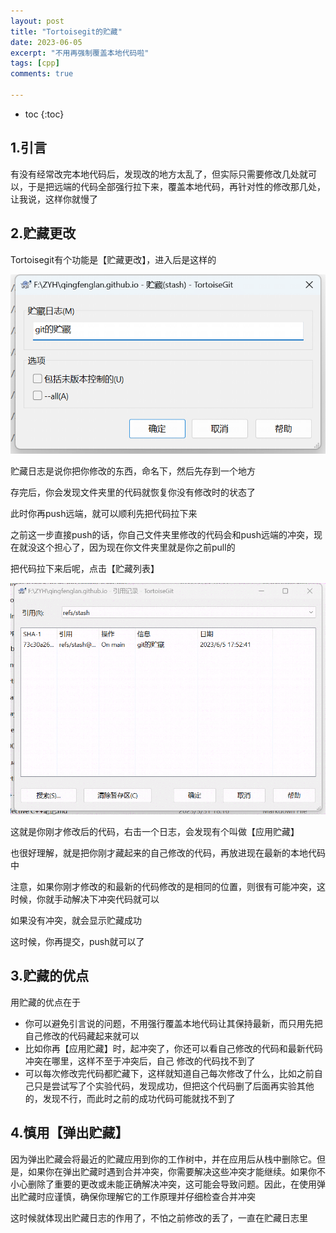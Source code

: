 ```yaml
---
layout: post
title: "Tortoisegit的贮藏"
date: 2023-06-05
excerpt: "不用再强制覆盖本地代码啦"
tags: [cpp]
comments: true

---
```


* toc
{:toc}


## 1.引言

有没有经常改完本地代码后，发现改的地方太乱了，但实际只需要修改几处就可以，于是把远端的代码全部强行拉下来，覆盖本地代码，再针对性的修改那几处，让我说，这样你就慢了

## 2.贮藏更改

Tortoisegit有个功能是【贮藏更改】，进入后是这样的

![image-20230605174727358](../images/image-20230605174727358.png)

贮藏日志是说你把你修改的东西，命名下，然后先存到一个地方

存完后，你会发现文件夹里的代码就恢复你没有修改时的状态了

此时你再push远端，就可以顺利先把代码拉下来

之前这一步直接push的话，你自己文件夹里修改的代码会和push远端的冲突，现在就没这个担心了，因为现在你文件夹里就是你之前pull的

把代码拉下来后呢，点击【贮藏列表】

![image-20230605175327294](../images/image-20230605175327294.png)

这就是你刚才修改后的代码，右击一个日志，会发现有个叫做【应用贮藏】

也很好理解，就是把你刚才藏起来的自己修改的代码，再放进现在最新的本地代码中

注意，如果你刚才修改的和最新的代码修改的是相同的位置，则很有可能冲突，这时候，你就手动解决下冲突代码就可以

如果没有冲突，就会显示贮藏成功

这时候，你再提交，push就可以了

## 3.贮藏的优点

用贮藏的优点在于

- 你可以避免引言说的问题，不用强行覆盖本地代码让其保持最新，而只用先把自己修改的代码藏起来就可以
- 比如你再【应用贮藏】时，起冲突了，你还可以看自己修改的代码和最新代码冲突在哪里，这样不至于冲突后，自己 修改的代码找不到了
- 可以每次修改完代码都贮藏下，这样就知道自己每次修改了什么，比如之前自己只是尝试写了个实验代码，发现成功，但把这个代码删了后面再实验其他的，发现不行，而此时之前的成功代码可能就找不到了

## 4.慎用【弹出贮藏】

因为弹出贮藏会将最近的贮藏应用到你的工作树中，并在应用后从栈中删除它。但是，如果你在弹出贮藏时遇到合并冲突，你需要解决这些冲突才能继续。如果你不小心删除了重要的更改或未能正确解决冲突，这可能会导致问题。因此，在使用弹出贮藏时应谨慎，确保你理解它的工作原理并仔细检查合并冲突

这时候就体现出贮藏日志的作用了，不怕之前修改的丢了，一直在贮藏日志里
